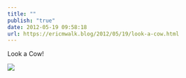 ```yaml
---
title: ""
publish: "true"
date: 2012-05-19 09:58:18
url: https://ericmwalk.blog/2012/05/19/look-a-cow.html
---
```


Look a Cow!

![](https://ericmwalk.blog/uploads/2022/a5b248f55c.jpg)